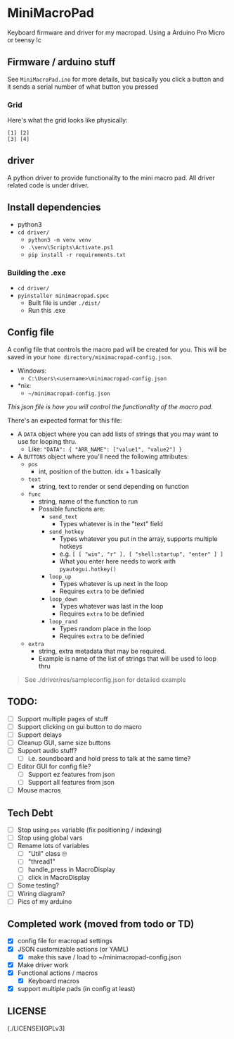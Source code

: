 # MiniMacroPad

Keyboard firmware and driver for my macropad. Using a Arduino Pro Micro or teensy lc

## Firmware / arduino stuff
See `MiniMacroPad.ino` for more details, but basically you click a button and it sends a serial number of what button you pressed

### Grid
Here's what the grid looks like physically:
```
[1] [2]
[3] [4]
```

## driver
A python driver to provide functionality to the mini macro pad. All driver related code is under driver.

## Install dependencies
- python3
- `cd driver/`
    - `python3 -m venv venv`
    - `.\venv\Scripts\Activate.ps1`
    - `pip install -r requirements.txt`

### Building the .exe
- `cd driver/`
- `pyinstaller minimacropad.spec`
    - Built file is under `./dist/`
    - Run this .exe

## Config file
A config file that controls the macro pad will be created for you. This will be saved in your `home directory/minimacropad-config.json`.

- Windows:
  - `C:\Users\<username>\minimacropad-config.json`
- *nix:
  - `~/minimacropad-config.json`

*This json file is how you will control the functionality of the macro pad.*

There's an expected format for this file:
- A `DATA` object where you can add lists of strings that you may want to use for looping thru.
  - Like: `"DATA": { "ARR_NAME": ["value1", "value2"] }`
- A `BUTTONS` object where you'll need the following attributes:
  - `pos`
    - int, position of the button. idx + 1 basically
  - `text`
    - string, text to render or send depending on function
  - `func`
    - string, name of the function to run
    - Possible functions are:
      - `send_text`
        - Types whatever is in the "text" field
      - `send_hotkey`
        - Types whatever you put in the array, supports multiple hotkeys
        - e.g.  `[ [ "win", "r" ], [ "shell:startup", "enter" ] ]`
        - What you enter here needs to work with `pyautogui.hotkey()`
      - `loop_up`
        - Types whatever is up next in the loop
        - Requires `extra` to be definied 
      - `loop_down`
        - Types whatever was last in the loop
        - Requires `extra` to be definied 
      - `loop_rand`
        - Types random place in the loop
        - Requires `extra` to be definied 
  - `extra`
    - string, extra metadata that may be required.
    - Example is name of the list of strings that will be used to loop thru

> See ./driver/res/sampleconfig.json for detailed example

## TODO:
- [ ] Support multiple pages of stuff
- [ ] Support clicking on gui button to do macro
- [ ] Support delays
- [ ] Cleanup GUI, same size buttons
- [ ] Support audio stuff?
  - [ ] i.e. soundboard and hold press to talk at the same time?
- [ ] Editor GUI for config file?
  - [ ] Support ez features from json
  - [ ] Support all features from json
- [ ] Mouse macros

## Tech Debt
- [ ] Stop using `pos` variable (fix positioning / indexing)
- [ ] Stop using global vars
- [ ] Rename lots of variables
  - [ ] "Util" class 🙄
  - [ ] "thread1"
  - [ ] handle_press in MacroDisplay
  - [ ] click in MacroDisplay
- [ ] Some testing?
- [ ] Wiring diagram?
- [ ] Pics of my arduino

## Completed work (moved from todo or TD)
- [x] config file for macropad settings
- [x] JSON customizable actions (or YAML)
  - [x] make this save / load to ~/minimacropad-config.json
- [x] Make driver work
- [x] Functional actions / macros
  - [x] Keyboard macros
- [x] support multiple pads (in config at least)

## LICENSE
(./LICENSE)[GPLv3]
